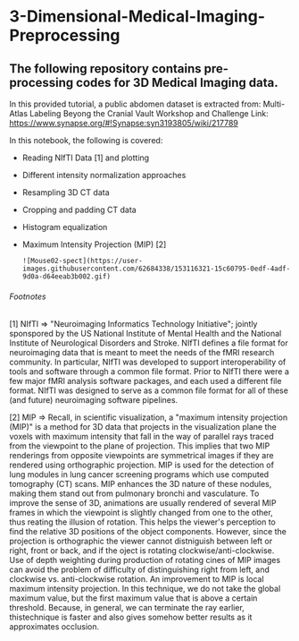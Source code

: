 # 3-Dimensional-Medical-Imaging-Preprocessing

## The following repository contains pre-processing codes for 3D Medical Imaging data. 

In this provided tutorial, a public abdomen dataset is extracted from: Multi-Atlas Labeling Beyong the Cranial Vault Workshop and Challenge Link: https://www.synapse.org/#!Synapse:syn3193805/wiki/217789

In this notebook, the following is covered:
- Reading NIfTI Data [1] and plotting
- Different intensity normalization approaches
- Resampling 3D CT data
- Cropping and padding CT data
- Histogram equalization
- Maximum Intensity Projection (MIP) [2] 

      ![Mouse02-spect](https://user-images.githubusercontent.com/62684338/153116321-15c60795-0edf-4adf-9d0a-d64eeab3b002.gif)



###### Footnotes
[1] NIfTI => "Neuroimaging Informatics Technology Initiative"; jointly sponspored by the US National Institute of Mental Health and the National Institute of Neurological Disorders and Stroke. NIfTI defines a file format for neuroimaging data that is meant to meet the needs of the fMRI research community. In particular, NIfTI was developed to support interoperability of tools and software through a common file format. Prior to NIfTI there were a few major fMRI analysis software packages, and each used a different file format. NIfTI was designed to serve as a common file format for all of these (and future) neuroimaging software pipelines.

[2] MIP => Recall, in scientific visualization, a "maximum intensity projection (MIP)" is a method for 3D data that projects in the visualization plane the voxels with maximum intensity that fall in the way of parallel rays traced from the viewpoint to the plane of projection. This implies that two MIP renderings from opposite viewpoints are symmetrical images if they are rendered using orthographic projection. MIP is used for the detection of lung modules in lung cancer screening programs which use computed tomography (CT) scans. MIP enhances the 3D nature of these nodules, making them stand out from pulmonary bronchi and vasculature. To improve the sense of 3D, animations are usually rendered of several MIP frames in which the viewpoint is slightly changed from one to the other, thus reating the illusion of rotation. This helps the viewer's perception to find the relative 3D positions of the object components. However, since the projection is orthographic the viewer cannot distniguish between left or right, front or back, and if the oject is rotating clockwise/anti-clockwise. Use of depth weighting during production of rotating cines of MIP images can avoid the problem of difficulty of distinguishing right from left, and clockwise vs. anti-clockwise rotation. An improvement to MIP is local maximum intensity projection. In this technique, we do not take the global maximum value, but the first maximum value that is above a certain threshold. Because, in general, we can terminate the ray earlier, thistechnique is faster and also gives somehow better results as it approximates occlusion.

